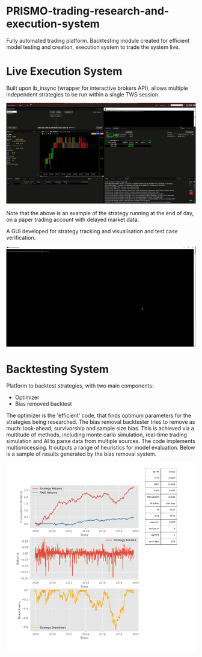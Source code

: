 # PRISMO-trading-research-and-execution-system
Fully automated trading platform. Backtesting module created for efficient model testing and creation, execution system to trade the system live.


# Live Execution System 
Built upon ib_insync (wrapper for interactive brokers API), allows multiple independent strategies to be run within a single TWS session.



![Alt text](executionPlatform.gif?raw=true "Title")


Note that the above is an example of the strategy running at the end of day, on a paper trading account with delayed market data. 

A GUI developed for strategy tracking and visualisation and test case verification.

![Alt text](execution.gif?raw=true "Title")


# Backtesting System
Platform to backtest strategies, with two main components:
  - Optimizer
  - Bias removed backtest

The optimizer is the 'efficient' code, that finds optimum parameters for the strategies being researched. The bias removal backtester tries to remove as much: look-ahead, survivorship and sample size bias. This is achieved via a multitude of methods, including monte carlo simulation, real-time trading simulation and AI to parse data from multiple sources. The code implements multiprocessing. It outputs a range of heuristics for model evaluation. Below is a sample of results generated by the bias removal system. 


![Alt text](results.jpg?raw=true "Title")


